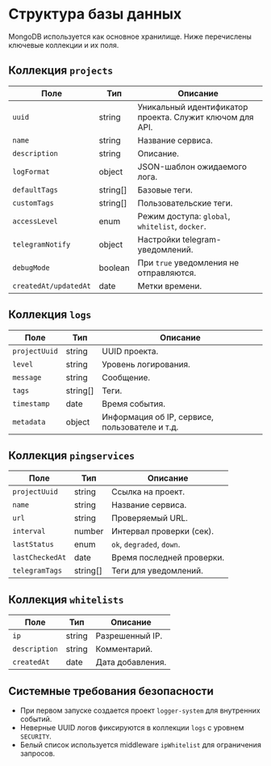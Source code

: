 # Структура базы данных

MongoDB используется как основное хранилище. Ниже перечислены ключевые коллекции и их поля.

## Коллекция `projects`

| Поле | Тип | Описание |
|------|-----|----------|
| `uuid` | string | Уникальный идентификатор проекта. Служит ключом для API. |
| `name` | string | Название сервиса. |
| `description` | string | Описание. |
| `logFormat` | object | JSON-шаблон ожидаемого лога. |
| `defaultTags` | string[] | Базовые теги. |
| `customTags` | string[] | Пользовательские теги. |
| `accessLevel` | enum | Режим доступа: `global`, `whitelist`, `docker`. |
| `telegramNotify` | object | Настройки telegram-уведомлений. |
| `debugMode` | boolean | При `true` уведомления не отправляются. |
| `createdAt/updatedAt` | date | Метки времени. |

## Коллекция `logs`

| Поле | Тип | Описание |
|------|-----|----------|
| `projectUuid` | string | UUID проекта. |
| `level` | string | Уровень логирования. |
| `message` | string | Сообщение. |
| `tags` | string[] | Теги. |
| `timestamp` | date | Время события. |
| `metadata` | object | Информация об IP, сервисе, пользователе и т.д. |

## Коллекция `pingservices`

| Поле | Тип | Описание |
|------|-----|----------|
| `projectUuid` | string | Ссылка на проект. |
| `name` | string | Название сервиса. |
| `url` | string | Проверяемый URL. |
| `interval` | number | Интервал проверки (сек). |
| `lastStatus` | enum | `ok`, `degraded`, `down`. |
| `lastCheckedAt` | date | Время последней проверки. |
| `telegramTags` | string[] | Теги для уведомлений. |

## Коллекция `whitelists`

| Поле | Тип | Описание |
|------|-----|----------|
| `ip` | string | Разрешенный IP. |
| `description` | string | Комментарий. |
| `createdAt` | date | Дата добавления. |

## Системные требования безопасности

- При первом запуске создается проект `logger-system` для внутренних событий.
- Неверные UUID логов фиксируются в коллекции `logs` с уровнем `SECURITY`.
- Белый список используется middleware `ipWhitelist` для ограничения запросов.
